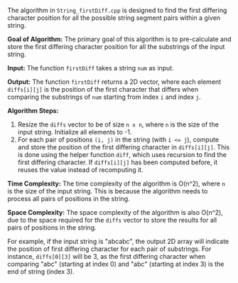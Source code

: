 The algorithm in `String_firstDiff.cpp` is designed to find the first differing character position for all the possible string segment pairs within a given string.

**Goal of Algorithm:**
The primary goal of this algorithm is to pre-calculate and store the first differing character position for all the substrings of the input string. 

**Input:**
The function `firstDiff` takes a string `num` as input.

**Output:**
The function `firstDiff` returns a 2D vector, where each element `diffs[i][j]` is the position of the first character that differs when comparing the substrings of `num` starting from index `i` and index `j`.

**Algorithm Steps:**
1. Resize the `diffs` vector to be of size `n x n`, where `n` is the size of the input string. Initialize all elements to -1.
2. For each pair of positions `(i, j)` in the string (with `i <= j`), compute and store the position of the first differing character in `diffs[i][j]`. This is done using the helper function `diff`, which uses recursion to find the first differing character. If `diffs[i][j]` has been computed before, it reuses the value instead of recomputing it.

**Time Complexity:**
The time complexity of the algorithm is O(n^2), where `n` is the size of the input string. This is because the algorithm needs to process all pairs of positions in the string.

**Space Complexity:**
The space complexity of the algorithm is also O(n^2), due to the space required for the `diffs` vector to store the results for all pairs of positions in the string. 

For example, if the input string is "abcabc", the output 2D array will indicate the position of first differing character for each pair of substrings. For instance, `diffs[0][3]` will be 3, as the first differing character when comparing "abc" (starting at index 0) and "abc" (starting at index 3) is the end of string (index 3).

